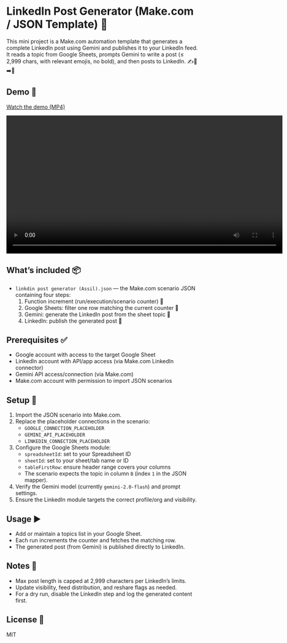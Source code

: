 # LinkedIn Post Generator (Make.com / JSON Template) 🚀

This mini project is a Make.com automation template that generates a complete LinkedIn post using Gemini and publishes it to your LinkedIn feed. It reads a topic from Google Sheets, prompts Gemini to write a post (≤ 2,999 chars, with relevant emojis, no bold), and then posts to LinkedIn. ✍️🤖➡️🔗

## Demo 🎥
[Watch the demo (MP4)](assets/Demo.mp4)


<!-- GitHub sometimes sanitizes HTML; the raw URL helps inline playback. -->
<video src="https://raw.githubusercontent.com/Assil10/LinkedIn-Post-Generator/main/assets/Demo.mp4" controls width="720"></video>

## What’s included 📦
- `linkdin post generator (Assil).json` — the Make.com scenario JSON containing four steps:
  1) Function increment (run/execution/scenario counter) 🔢
  2) Google Sheets: filter one row matching the current counter 📄
  3) Gemini: generate the LinkedIn post from the sheet topic 🧠
  4) LinkedIn: publish the generated post 📣

## Prerequisites ✅
- Google account with access to the target Google Sheet
- LinkedIn account with API/app access (via Make.com LinkedIn connector)
- Gemini API access/connection (via Make.com)
- Make.com account with permission to import JSON scenarios

## Setup 🔧
1) Import the JSON scenario into Make.com.
2) Replace the placeholder connections in the scenario:
   - `GOOGLE_CONNECTION_PLACEHOLDER`
   - `GEMINI_API_PLACEHOLDER`
   - `LINKEDIN_CONNECTION_PLACEHOLDER`
3) Configure the Google Sheets module:
   - `spreadsheetId`: set to your Spreadsheet ID
   - `sheetId`: set to your sheet/tab name or ID
   - `tableFirstRow`: ensure header range covers your columns
   - The scenario expects the topic in column `B` (index `1` in the JSON mapper).
4) Verify the Gemini model (currently `gemini-2.0-flash`) and prompt settings.
5) Ensure the LinkedIn module targets the correct profile/org and visibility.

## Usage ▶️
- Add or maintain a topics list in your Google Sheet.
- Each run increments the counter and fetches the matching row.
- The generated post (from Gemini) is published directly to LinkedIn.

## Notes 📝
- Max post length is capped at 2,999 characters per LinkedIn’s limits.
- Update visibility, feed distribution, and reshare flags as needed.
- For a dry run, disable the LinkedIn step and log the generated content first.

## License 📄
MIT

